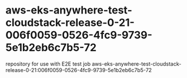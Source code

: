 # aws-eks-anywhere-test-cloudstack-release-0-21-006f0059-0526-4fc9-9739-5e1b2eb6c7b5-72
repository for use with E2E test job aws-eks-anywhere-test-cloudstack-release-0-21:006f0059-0526-4fc9-9739-5e1b2eb6c7b5-72
